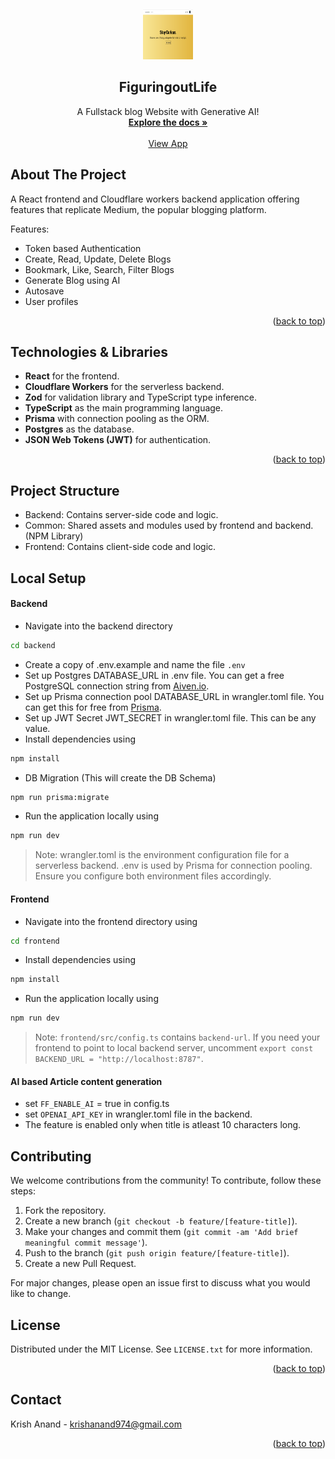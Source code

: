 <a name="readme-top"></a>
<br />
<div align="center">
<a href="https://github.com/Official-Krish/Blog-Website">
    <img src="frontend/public/logo.png" alt="Logo" width="80" height="80">
  </a>
  

  <h2 align="center">FiguringoutLife</h2>

  <p align="center">
    A Fullstack blog Website with Generative AI!
    <br />
    <a href="https://github.com/Official-Krish/Blog-Website"><strong>Explore the docs »</strong></a>
    <br />
    <br />
    <a href="https://blog-website-krish-anands-projects.vercel.app/">View App</a>

  </p>
</div>

<!-- ABOUT THE PROJECT -->
## About The Project



A React frontend and Cloudflare workers backend application offering features that replicate Medium, the popular blogging platform. 

Features:
* Token based Authentication
* Create, Read, Update, Delete Blogs
* Bookmark, Like, Search, Filter Blogs
* Generate Blog using AI
* Autosave
* User profiles

<p align="right">(<a href="#readme-top">back to top</a>)</p>

## Technologies & Libraries

- **React** for the frontend.
- **Cloudflare Workers** for the serverless backend.
- **Zod** for validation library and TypeScript type inference.
- **TypeScript** as the main programming language.
- **Prisma** with connection pooling as the ORM.
- **Postgres** as the database.
- **JSON Web Tokens (JWT)** for authentication.

<p align="right">(<a href="#readme-top">back to top</a>)</p>

## Project Structure

- Backend: Contains server-side code and logic.
- Common: Shared assets and modules used by frontend and backend. (NPM Library)
- Frontend: Contains client-side code and logic.


## Local Setup

#### Backend

- Navigate into the backend directory 
```bash
cd backend
```
- Create a copy of .env.example and name the file `.env`
- Set up Postgres DATABASE_URL in .env file. You can get a free PostgreSQL connection string from [Aiven.io](https://aiven.io/).
- Set up Prisma connection pool DATABASE_URL in wrangler.toml file. You can get this for free from [Prisma](https://www.prisma.io/data-platform/accelerate).
- Set up JWT Secret JWT_SECRET in wrangler.toml file. This can be any value.
- Install dependencies using 
```bash 
npm install
```
- DB Migration (This will create the DB Schema)
```bash
npm run prisma:migrate
```
- Run the application locally using 
```bash
npm run dev
```

> Note: wrangler.toml is the environment configuration file for a serverless backend. .env is used by Prisma for connection pooling. Ensure you configure both environment files accordingly.

#### Frontend

- Navigate into the frontend directory using 
```bash
cd frontend
```
- Install dependencies using 
```bash
npm install
```
- Run the application locally using 
```bash
npm run dev
```

> Note: `frontend/src/config.ts` contains `backend-url`. If you need your frontend to point to local backend server, uncomment `export const BACKEND_URL = "http://localhost:8787"`. 

#### AI based Article content generation

- set `FF_ENABLE_AI` = true in config.ts
- set `OPENAI_API_KEY` in wrangler.toml file in the backend.
- The feature is enabled only when title is atleast 10 characters long.


## Contributing

We welcome contributions from the community! To contribute, follow these steps:

1. Fork the repository.
2. Create a new branch (`git checkout -b feature/[feature-title]`).
3. Make your changes and commit them (`git commit -am 'Add brief meaningful commit message'`).
4. Push to the branch (`git push origin feature/[feature-title]`).
5. Create a new Pull Request.

For major changes, please open an issue first to discuss what you would like to change.


<!-- LICENSE -->
## License

Distributed under the MIT License. See `LICENSE.txt` for more information.

<p align="right">(<a href="#readme-top">back to top</a>)</p>


<!-- CONTACT -->
## Contact

Krish Anand - krishanand974@gmail.com

<p align="right">(<a href="#readme-top">back to top</a>)</p>





